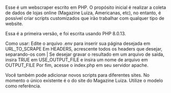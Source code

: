 Esse é um webscraper escrito em PHP. O propósito inicial é realizar a coleta de dados de lojas online (Magazine Luiza, Americanas, etc), no entanto, é possível criar scripts customizados que irão trabalhar com qualquer tipo de website.

Essa é a primeira versão, e foi escrita usando PHP 8.0.13.

Como usar:
Edite o arquivo .env para inserir sua página desejada em URL_TO_SCRAPE
Em HEADERS, acrescente todos os headers que desejar, separando-os com |
Se desejar gravar o resultado em um arquivo de saída, insira TRUE em USE_OUTPUT_FILE e insira um nome de arquivo em OUTPUT_FILE
Por fim, acesse o index.php em seu servidor apache.

Você também pode adicionar novos scripts para diferentes sites. No momento o único existente é o do site do Magazine Luiza. Utilize o modelo como referência.
